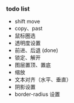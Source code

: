 ### todo list

* shift move
* copy、past
* 鼠标圈选
* 透明度设置
* 前进、后退 (done)
* 锁定、解开
* 图层置顶、置底
* 缩放
* 文本对齐（水平、垂直）
* 阴影设置
* border-radius 设置